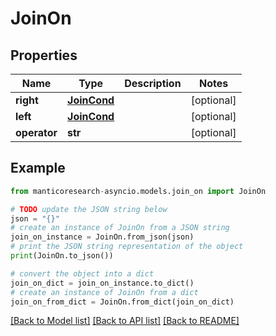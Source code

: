# JoinOn


## Properties

Name | Type | Description | Notes
------------ | ------------- | ------------- | -------------
**right** | [**JoinCond**](JoinCond.md) |  | [optional] 
**left** | [**JoinCond**](JoinCond.md) |  | [optional] 
**operator** | **str** |  | [optional] 

## Example

```python
from manticoresearch-asyncio.models.join_on import JoinOn

# TODO update the JSON string below
json = "{}"
# create an instance of JoinOn from a JSON string
join_on_instance = JoinOn.from_json(json)
# print the JSON string representation of the object
print(JoinOn.to_json())

# convert the object into a dict
join_on_dict = join_on_instance.to_dict()
# create an instance of JoinOn from a dict
join_on_from_dict = JoinOn.from_dict(join_on_dict)
```
[[Back to Model list]](../README.md#documentation-for-models) [[Back to API list]](../README.md#documentation-for-api-endpoints) [[Back to README]](../README.md)



